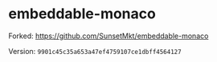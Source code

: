 # embeddable-monaco

Forked: <https://github.com/SunsetMkt/embeddable-monaco>

Version: `9901c45c35a653a47ef4759107ce1dbff4564127`
